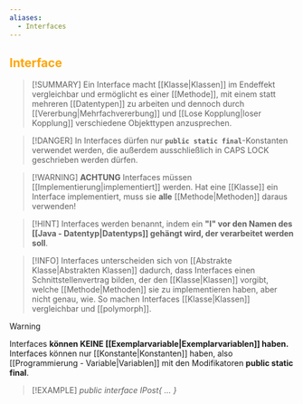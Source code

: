 ```yaml
---
aliases:
  - Interfaces
---
```

## <font color = "orange">Interface</font>

>[!SUMMARY]
>Ein Interface macht [[Klasse|Klassen]] im Endeffekt vergleichbar und ermöglicht es einer [[Methode]], mit einem statt mehreren [[Datentypen]] zu arbeiten und dennoch durch [[Vererbung|Mehrfachvererbung]] und [[Lose Kopplung|loser Kopplung]] verschiedene Objekttypen anzusprechen.

>[!DANGER] In Interfaces dürfen nur **`public static final`**-Konstanten verwendet werden, die außerdem ausschließlich in CAPS LOCK geschrieben werden dürfen.

>[!WARNING] **ACHTUNG**
>Interfaces müssen [[Implementierung|implementiert]] werden. Hat eine [[Klasse]] ein Interface implementiert, muss sie **alle** [[Methode|Methoden]] daraus verwenden!

>[!HINT]
>Interfaces werden benannt, indem ein **"I" vor den Namen des [[Java - Datentyp|Datentyps]] gehängt wird, der verarbeitet werden soll**.

>[!INFO]
>Interfaces unterscheiden sich von [[Abstrakte Klasse|Abstrakten Klassen]] dadurch, dass Interfaces einen Schnittstellenvertrag bilden, der den [[Klasse|Klassen]] vorgibt, welche [[Methode|Methoden]] sie zu implementieren haben, aber nicht genau, wie. So machen Interfaces [[Klasse|Klassen]] vergleichbar und [[polymorph]].

>[!WARNING]
>Interfaces **können KEINE [[Exemplarvariable|Exemplarvariablen]] haben.** Interfaces können nur [[Konstante|Konstanten]] haben, also [[Programmierung - Variable|Variablen]] mit den Modifikatoren **public static final**.

>[!EXAMPLE]
>*public interface IPost{
>...
>}*
